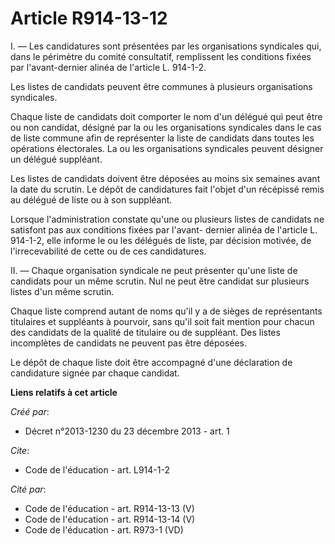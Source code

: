 # Article R914-13-12

I. ― Les candidatures sont présentées par les organisations syndicales qui, dans le périmètre du comité consultatif,
remplissent les conditions fixées par l'avant-dernier alinéa de l'article L. 914-1-2. 

Les listes de candidats peuvent être communes à plusieurs organisations syndicales. 

Chaque liste de candidats doit comporter le nom d'un délégué qui peut être ou non candidat, désigné par la ou les
organisations syndicales dans le cas de liste commune afin de représenter la liste de candidats dans toutes les opérations
électorales. La ou les organisations syndicales peuvent désigner un délégué suppléant. 

Les listes de candidats doivent être déposées au moins six semaines avant la date du scrutin. Le dépôt de candidatures fait
l'objet d'un récépissé remis au délégué de liste ou à son suppléant. 

Lorsque l'administration constate qu'une ou plusieurs listes de candidats ne satisfont pas aux conditions fixées par l'avant-
dernier alinéa de l'article L. 914-1-2, elle informe le ou les délégués de liste, par décision motivée, de l'irrecevabilité
de cette ou de ces candidatures. 

II. ― Chaque organisation syndicale ne peut présenter qu'une liste de candidats pour un même scrutin. Nul ne peut être
candidat sur plusieurs listes d'un même scrutin. 

Chaque liste comprend autant de noms qu'il y a de sièges de représentants titulaires et suppléants à pourvoir, sans qu'il
soit fait mention pour chacun des candidats de la qualité de titulaire ou de suppléant. Des listes incomplètes de candidats
ne peuvent pas être déposées. 

Le dépôt de chaque liste doit être accompagné d'une déclaration de candidature signée par chaque candidat.

**Liens relatifs à cet article**

_Créé par_:

  - Décret n°2013-1230 du 23 décembre 2013 - art. 1

_Cite_:

  - Code de l'éducation - art. L914-1-2

_Cité par_:

  - Code de l'éducation - art. R914-13-13 (V)
  - Code de l'éducation - art. R914-13-14 (V)
  - Code de l'éducation - art. R973-1 (VD)

